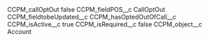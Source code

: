 <?xml version="1.0" encoding="UTF-8"?>
<CustomMetadata xmlns="http://soap.sforce.com/2006/04/metadata" xmlns:xsi="http://www.w3.org/2001/XMLSchema-instance" xmlns:xsd="http://www.w3.org/2001/XMLSchema">
    <label>CCPM_callOptOut</label>
    <protected>false</protected>
    <values>
        <field>CCPM_fieldPOS__c</field>
        <value xsi:type="xsd:string">CallOptOut</value>
    </values>
    <values>
        <field>CCPM_fieldtobeUpdated__c</field>
        <value xsi:type="xsd:string">CCPM_hasOptedOutOfCall__c</value>
    </values>
    <values>
        <field>CCPM_isActive__c</field>
        <value xsi:type="xsd:boolean">true</value>
    </values>
    <values>
        <field>CCPM_isRequired__c</field>
        <value xsi:type="xsd:boolean">false</value>
    </values>
    <values>
        <field>CCPM_object__c</field>
        <value xsi:type="xsd:string">Account</value>
    </values>
</CustomMetadata>
